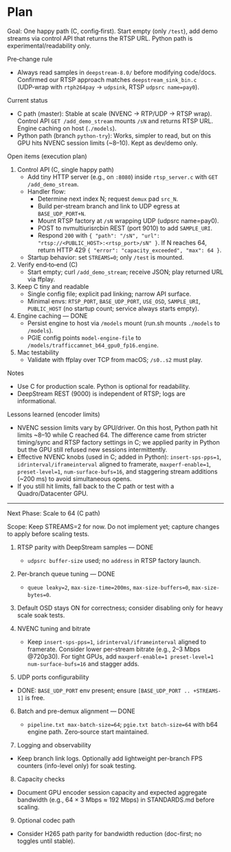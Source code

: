 # Plan

Goal: One happy path (C, config‑first). Start empty (only `/test`), add demo streams via control API that returns the RTSP URL. Python path is experimental/readability only.

Pre‑change rule
- Always read samples in `deepstream-8.0/` before modifying code/docs. Confirmed our RTSP approach matches `deepstream_sink_bin.c` (UDP‑wrap with `rtph264pay` → `udpsink`, RTSP `udpsrc name=pay0`).

Current status
- C path (master): Stable at scale (NVENC → RTP/UDP → RTSP wrap). Control API `GET /add_demo_stream` mounts `/sN` and returns RTSP URL. Engine caching on host (`./models`).
- Python path (branch `python-try`): Works, simpler to read, but on this GPU hits NVENC session limits (~8–10). Kept as dev/demo only.

Open items (execution plan)
1) Control API (C, single happy path)
   - Add tiny HTTP server (e.g., on `:8080`) inside `rtsp_server.c` with `GET /add_demo_stream`.
   - Handler flow:
     - Determine next index N; request `demux` pad `src_N`.
     - Build per‑stream branch and link to UDP egress at `BASE_UDP_PORT+N`.
     - Mount RTSP factory at `/sN` wrapping UDP (udpsrc name=pay0).
     - POST to nvmultiurisrcbin REST (port 9010) to add `SAMPLE_URI`.
     - Respond `200` with `{ "path": "/sN", "url": "rtsp://<PUBLIC_HOST>:<rtsp_port>/sN" }`. If N reaches 64, return HTTP 429 `{ "error": "capacity_exceeded", "max": 64 }`.
   - Startup behavior: set `STREAMS=0`; only `/test` is mounted.
2) Verify end‑to‑end (C)
   - Start empty; curl `/add_demo_stream`; receive JSON; play returned URL via ffplay.
3) Keep C tiny and readable
   - Single config file; explicit pad linking; narrow API surface.
   - Minimal envs: `RTSP_PORT`, `BASE_UDP_PORT`, `USE_OSD`, `SAMPLE_URI`, `PUBLIC_HOST` (no startup count; service always starts empty).
3) Engine caching — DONE
   - Persist engine to host via `/models` mount (run.sh mounts `./models` to `/models`).
   - PGIE config points `model-engine-file` to `/models/trafficcamnet_b64_gpu0_fp16.engine`.
4) Mac testability
   - Validate with ffplay over TCP from macOS; `/s0..s2` must play.

Notes
- Use C for production scale. Python is optional for readability.
- DeepStream REST (9000) is independent of RTSP; logs are informational.

Lessons learned (encoder limits)
- NVENC session limits vary by GPU/driver. On this host, Python path hit limits ~8–10 while C reached 64. The difference came from stricter timing/sync and RTSP factory settings in C; we applied parity in Python but the GPU still refused new sessions intermittently.
- Effective NVENC knobs (used in C; added in Python): `insert-sps-pps=1`, `idrinterval/iframeinterval` aligned to framerate, `maxperf-enable=1`, `preset-level=1`, `num-surface-bufs=16`, and staggering stream additions (~200 ms) to avoid simultaneous opens.
- If you still hit limits, fall back to the C path or test with a Quadro/Datacenter GPU.

---

 Next Phase: Scale to 64 (C path)

Scope: Keep STREAMS=2 for now. Do not implement yet; capture changes to apply before scaling tests.

1) RTSP parity with DeepStream samples — DONE
   - `udpsrc buffer-size` used; no `address` in RTSP factory launch.

2) Per-branch queue tuning — DONE
   - `queue leaky=2`, `max-size-time=200ms`, `max-size-buffers=0`, `max-size-bytes=0`.

3) Default OSD stays ON for correctness; consider disabling only for heavy scale soak tests.

4) NVENC tuning and bitrate
   - Keep `insert-sps-pps=1`, `idrinterval/iframeinterval` aligned to framerate. Consider lower per‑stream bitrate (e.g., 2–3 Mbps @720p30). For tight GPUs, add `maxperf-enable=1 preset-level=1 num-surface-bufs=16` and stagger adds.

5) UDP ports configurability
- DONE: `BASE_UDP_PORT` env present; ensure `[BASE_UDP_PORT .. +STREAMS-1]` is free.

6) Batch and pre-demux alignment — DONE
   - `pipeline.txt max-batch-size=64`; `pgie.txt batch-size=64` with b64 engine path. Zero‑source start maintained.

7) Logging and observability
- Keep branch link logs. Optionally add lightweight per-branch FPS counters (info-level only) for soak testing.

8) Capacity checks
- Document GPU encoder session capacity and expected aggregate bandwidth (e.g., 64 × 3 Mbps ≈ 192 Mbps) in STANDARDS.md before scaling.

9) Optional codec path
- Consider H265 path parity for bandwidth reduction (doc-first; no toggles until stable).
